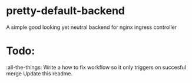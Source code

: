 # pretty-default-backend
A simple good looking yet neutral backend for nginx ingress controller

# Todo:
:all-the-things:
Write a how to
fix workflow so it only triggers on succesful merge
Update this readme.
